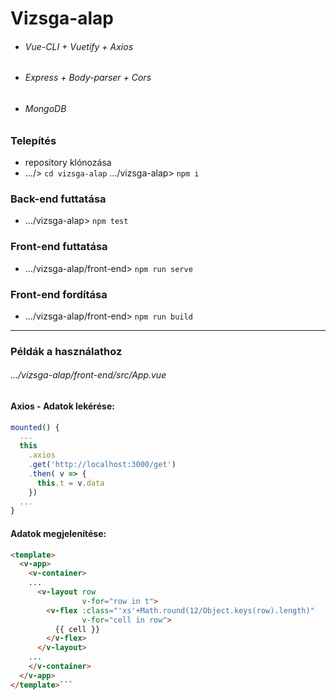 # Vizsga-alap
- ###### Vue-CLI + Vuetify + Axios
- ###### Express + Body-parser + Cors
- ###### MongoDB

### Telepítés
- repository klónozása
- .../> ```cd vizsga-alap```
.../vizsga-alap> ```npm i```

### Back-end futtatása
- .../vizsga-alap> ```npm test```

### Front-end futtatása
- .../vizsga-alap/front-end> ```npm run serve```

### Front-end fordítása
- .../vizsga-alap/front-end> ```npm run build```

<hr>

### Példák a használathoz
###### .../vizsga-alap/front-end/src/App.vue

#### Axios - Adatok lekérése:
```javascript
mounted() {
  ...
  this
    .axios
    .get('http://localhost:3000/get')
    .then( v => {
      this.t = v.data
    })
  ...  
}  
```

#### Adatok megjelenítése:
```HTML
<template>
  <v-app>
    <v-container>
    ...
      <v-layout row
                v-for="row in t">
        <v-flex :class="'xs'+Math.round(12/Object.keys(row).length)"
                v-for="cell in row">
          {{ cell }}
        </v-flex>
      </v-layout>
    ...
    </v-container>
  </v-app>
</template>```
